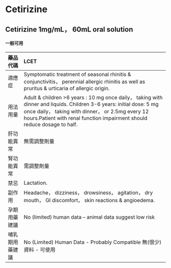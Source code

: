 # Cetirizine

## Cetirizine 1mg/mL， 60mL oral solution

#### 一般可用

| 藥品代碼       | LCET                                                                                                                                                                                                                                                 |
|:---------------|:-----------------------------------------------------------------------------------------------------------------------------------------------------------------------------------------------------------------------------------------------------|
| 適應症         | Symptomatic treatment of seasonal rhinitis & conjunctivitis， perennial allergic rhinitis as well as pruritus & urticaria of allergic origin.                                                                                                        |
| 用法用量       | Adult & children >6 years : 10 mg once daily， taking with dinner and liquids. Children 3-6 years: initial dose: 5 mg once daily， taking with dinner， or 2.5mg every 12 hours.Patient with renal function impairment should reduce dosage to half. |
| 肝功能異常     | 無需調整劑量                                                                                                                                                                                                                                         |
| 腎功能異常     | 需調整劑量                                                                                                                                                                                                                                           |
| 禁忌           | Lactation.                                                                                                                                                                                                                                           |
| 副作用         | Headache， dizziness， drowsiness， agitation， dry mouth， GI discomfort， skin reactions & angioedema.                                                                                                                                             |
| 孕期用藥建議   | No (limited) human data – animal data suggest low risk                                                                                                                                                                                               |
| 哺乳期用藥建議 | No (Limited) Human Data - Probably Compatible 無(很少)資料 - 可使用                                                                                                                                                                                  |


